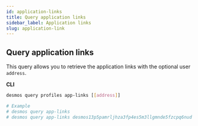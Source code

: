 ```yaml
---
id: application-links
title: Query application links
sidebar_label: Application links
slug: application-link
---
```

## Query application links
This query allows you to retrieve the application links with the optional user `address`.

**CLI**
```bash
desmos query profiles app-links [[address]]

# Example
# desmos query app-links
# desmos query app-links desmos13p5pamrljhza3fp4es5m3llgmnde5fzcpq6nud
```